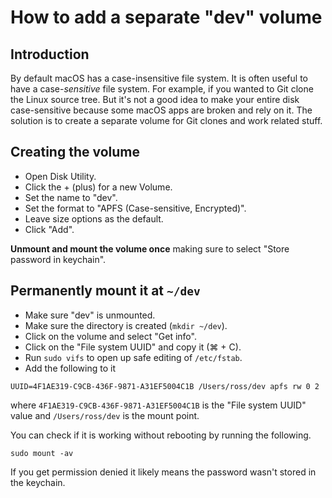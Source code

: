 # How to add a separate "dev" volume

## Introduction

By default macOS has a case-insensitive file system. It is often useful to have
a case-*sensitive* file system. For example, if you wanted to Git clone the
Linux source tree. But it's not a good idea to make your entire disk
case-sensitive because some macOS apps are broken and rely on it. The solution
is to create a separate volume for Git clones and work related stuff.

## Creating the volume

- Open Disk Utility.
- Click the + (plus) for a new Volume.
- Set the name to "dev".
- Set the format to "APFS (Case-sensitive, Encrypted)".
- Leave size options as the default.
- Click "Add".

**Unmount and mount the volume once** making sure to select "Store password in
keychain".

## Permanently mount it at `~/dev`

- Make sure "dev" is unmounted.
- Make sure the directory is created (`mkdir ~/dev`).
- Click on the volume and select "Get info".
- Click on the "File system UUID" and copy it (⌘ + C).
- Run `sudo vifs` to open up safe editing of `/etc/fstab`.
- Add the following to it
```
UUID=4F1AE319-C9CB-436F-9871-A31EF5004C1B /Users/ross/dev apfs rw 0 2
```

where `4F1AE319-C9CB-436F-9871-A31EF5004C1B` is the "File system UUID" value and
`/Users/ross/dev` is the mount point.

You can check if it is working without rebooting by running the following.
```
sudo mount -av
```

If you get permission denied it likely means the password wasn't stored in the
keychain.
